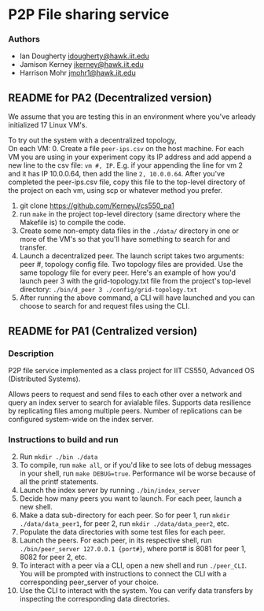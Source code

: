 # P2P File sharing service

### Authors
* Ian Dougherty idougherty@hawk.iit.edu
* Jamison Kerney jkerney@hawk.iit.edu
* Harrison Mohr jmohr1@hawk.iit.edu

## README for PA2 (Decentralized version)

We assume that you are testing this in an environment where you've arleady initialized 17 Linux VM's. 

To try out the system with a decentralized topology,  
On each VM:
0. Create a file `peer-ips.csv` on the host machine. For each VM you are using in your experiment copy its IP address and add append a new line to
   the csv file: `vm #, IP`. E.g. if your appending the line for vm 2 and it has IP 10.0.0.64, then add the line `2, 10.0.0.64`. After you've completed the peer-ips.csv file, copy this file to the top-level directory of the project on each vm, using scp or whatever method you prefer.
1. git clone https://github.com/KerneyJ/cs550_pa1 
2. run `make` in the project top-level directory (same directory where the Makefile is) to compile the code.
3. Create some non-empty data files in the `./data/` directory in one or more of the VM's so that you'll have something to search for and transfer.
4. Launch a decentralized peer. The launch script takes two arguments: peer #, topology config file. Two topology files are provided.
   Use the same topology file for every peer.
   Here's an example of how you'd launch peer 3 with the grid-topology.txt file from the project's top-level directory:
   `./bin/d_peer 3 ./config/grid-topology.txt`
5. After running the above command, a CLI will have launched and you can choose to search for and request files using the CLI.











## README for PA1 (Centralized version)
### Description
P2P file service implemented as a class project for IIT CS550, Advanced OS (Distributed Systems).

Allows peers to request and send files to each other over a network and query an index server to search for avialable files.
Supports data resilience by replicating files among multiple peers. Number of replications can be configured system-wide on the index server.


### Instructions to build and run

2. Run `mkdir ./bin ./data`
3. To compile, run `make all`, or if you'd like to see lots of debug messages in your shell, run `make DEBUG=true`. Performance wil be worse because of all the printf statements.
4. Launch the index server by running `./bin/index_server`
5. Decide how many peers you want to launch. For each peer, launch a new shell.
6. Make a data sub-directory for each peer. So for peer 1, run `mkdir ./data/data_peer1`, for peer 2, run `mkdir ./data/data_peer2`, etc. 
7. Populate the data directories with some test files for each peer. 
8. Launch the peers. For each peer, in its respective shell, run `./bin/peer_server 127.0.0.1 {port#}`, where port# is 8081 for peer 1, 8082 for peer 2, etc.
9. To interact with a peer via a CLI, open a new shell and run `./peer_CLI`. You will be prompted with instructions to connect the CLI with a corresponding peer_server of your choice.
10. Use the CLI to interact with the system. You can verify data transfers by inspecting the corresponding data directories.

